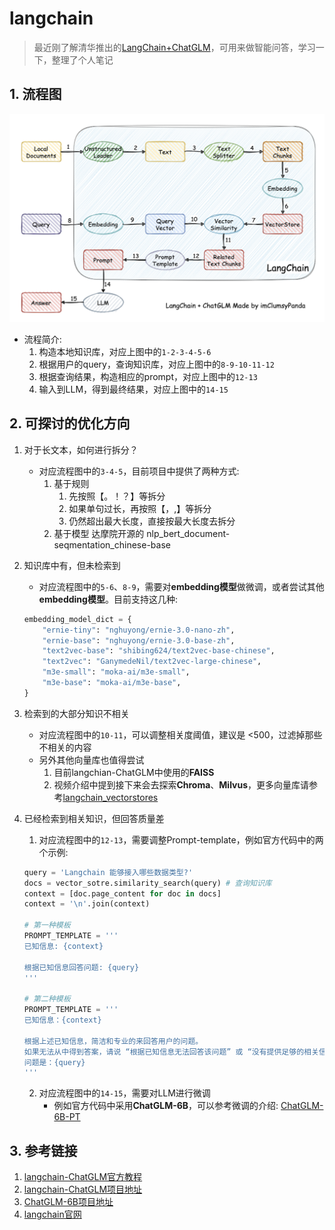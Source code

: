 # langchain
> 最近刚了解清华推出的[LangChain+ChatGLM](https://github.com/imClumsyPanda/langchain-ChatGLM)，可用来做智能问答，学习一下，整理了个人笔记

## 1. 流程图
![langchain+chatglm.png](jpgs/langchain+chatglm.png) 
- 流程简介:
    1. 构造本地知识库，对应上图中的`1-2-3-4-5-6`
    2. 根据用户的query，查询知识库，对应上图中的`8-9-10-11-12`
    3. 根据查询结果，构造相应的prompt，对应上图中的`12-13`
    4. 输入到LLM，得到最终结果，对应上图中的`14-15`
## 2. 可探讨的优化方向
1. 对于长文本，如何进行拆分？
    - 对应流程图中的`3-4-5`，目前项目中提供了两种方式:
        1. 基于规则
            1. 先按照【。！？】等拆分
            2. 如果单句过长，再按照【，,】等拆分
            3. 仍然超出最大长度，直接按最大长度去拆分
        2. 基于模型
            达摩院开源的 nlp_bert_document-seqmentation_chinese-base
2. 知识库中有，但未检索到
    - 对应流程图中的`5-6`、`8-9`，需要对**embedding模型**做微调，或者尝试其他**embedding模型**。目前支持这几种:
    ```python
    embedding_model_dict = {
        "ernie-tiny": "nghuyong/ernie-3.0-nano-zh",
        "ernie-base": "nghuyong/ernie-3.0-base-zh",
        "text2vec-base": "shibing624/text2vec-base-chinese",
        "text2vec": "GanymedeNil/text2vec-large-chinese",
        "m3e-small": "moka-ai/m3e-small",
        "m3e-base": "moka-ai/m3e-base",
    }
    ```
3. 检索到的大部分知识不相关
    - 对应流程图中的`10-11`，可以调整相关度阈值，建议是 <500，过滤掉那些不相关的内容
    - 另外其他向量库也值得尝试
        1. 目前langchian-ChatGLM中使用的**FAISS**
        2. 视频介绍中提到接下来会去探索**Chroma**、**Milvus**，更多向量库请参考[langchain_vectorstores](https://python.langchain.com/en/latest/modules/indexes/vectorstores.html)
        
4. 已经检索到相关知识，但回答质量差
    1. 对应流程图中的`12-13`，需要调整Prompt-template，例如官方代码中的两个示例:
    ```python
    query = 'Langchain 能够接入哪些数据类型?'
    docs = vector_sotre.similarity_search(query) # 查询知识库
    context = [doc.page_content for doc in docs]
    context = '\n'.join(context)

    # 第一种模板
    PROMPT_TEMPLATE = '''
    已知信息: {context}

    根据已知信息回答问题: {query}
    '''

    # 第二种模板
    PROMPT_TEMPLATE = '''
    已知信息：{context} 

    根据上述已知信息，简洁和专业的来回答用户的问题。
    如果无法从中得到答案，请说 “根据已知信息无法回答该问题” 或 “没有提供足够的相关信息”，不允许在答案中添加编造成分，答案请使用中文。 
    问题是：{query}
    '''
    ```
    2. 对应流程图中的`14-15`，需要对LLM进行微调
        - 例如官方代码中采用**ChatGLM-6B**，可以参考微调的介绍: [ChatGLM-6B-PT](https://www.heywhale.com/mw/project/6436d82948f7da1fee2be59e)

## 3. 参考链接
1. [langchain-ChatGLM官方教程](https://www.bilibili.com/video/BV13M4y1e7cN/?spm_id_from=333.337.search-card.all.click&vd_source=6f83dfd98e9e60e0535ab4b15f5c8e50)
2. [langchain-ChatGLM项目地址](https://github.com/imClumsyPanda/langchain-ChatGLM)
3. [ChatGLM-6B项目地址](https://github.com/THUDM/ChatGLM-6B)
4. [langchain官网](https://python.langchain.com/en/latest/index.html)
